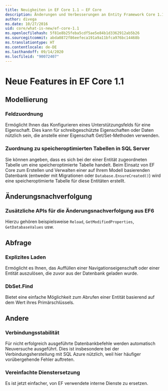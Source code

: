 ```yaml
---
title: Neuigkeiten in EF Core 1.1 – EF Core
description: Änderungen und Verbesserungen an Entity Framework Core 1.1
author: divega
ms.date: 10/27/2016
uid: core/what-is-new/ef-core-1.1
ms.openlocfilehash: 5f81e8b25feba5cdf5ae5e84b1d3362912ab5b26
ms.sourcegitcommit: abda0872f86eefeca191a9a11bfca976bc14468b
ms.translationtype: HT
ms.contentlocale: de-DE
ms.lasthandoff: 09/14/2020
ms.locfileid: "90072407"
---
```

# <a name="new-features-in-ef-core-11"></a>Neue Features in EF Core 1.1

## <a name="modeling"></a>Modellierung

### <a name="field-mapping"></a>Feldzuordnung

Ermöglicht Ihnen das Konfigurieren eines Unterstützungsfelds für eine Eigenschaft. Dies kann für schreibgeschützte Eigenschaften oder Daten nützlich sein, die anstelle einer Eigenschaft Get/Set-Methoden verwenden.

### <a name="mapping-to-memory-optimized-tables-in-sql-server"></a>Zuordnung zu speicheroptimierten Tabellen in SQL Server

Sie können angeben, dass es sich bei der einer Entität zugeordneten Tabelle um eine speicheroptimierte Tabelle handelt. Beim Einsatz von EF Core zum Erstellen und Verwalten einer auf Ihrem Modell basierenden Datenbank (entweder mit Migrationen oder `Database.EnsureCreated()`) wird eine speicheroptimierte Tabelle für diese Entitäten erstellt.

## <a name="change-tracking"></a>Änderungsnachverfolgung

### <a name="additional-change-tracking-apis-from-ef6"></a>Zusätzliche APIs für die Änderungsnachverfolgung aus EF6

Hierzu gehören beispielsweise `Reload`, `GetModifiedProperties`, `GetDatabaseValues` usw.

## <a name="query"></a>Abfrage

### <a name="explicit-loading"></a>Explizites Laden

Ermöglicht es Ihnen, das Auffüllen einer Navigationseigenschaft oder einer Entität auszulösen, die zuvor aus der Datenbank geladen wurde.

### <a name="dbsetfind"></a>DbSet.Find

Bietet eine einfache Möglichkeit zum Abrufen einer Entität basierend auf dem Wert ihres Primärschlüssels.

## <a name="other"></a>Andere

### <a name="connection-resiliency"></a>Verbindungsstabilität

Für nicht erfolgreich ausgeführte Datenbankbefehle werden automatisch Neuversuche ausgeführt. Dies ist insbesondere bei der Verbindungsherstellung mit SQL Azure nützlich, weil hier häufiger vorübergehende Fehler auftreten.

### <a name="simplified-service-replacement"></a>Vereinfachte Dienstersetzung

Es ist jetzt einfacher, von EF verwendete interne Dienste zu ersetzen.
